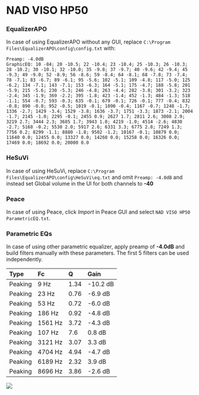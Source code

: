 # NAD VISO HP50

### EqualizerAPO
In case of using EqualizerAPO without any GUI, replace `C:\Program Files\EqualizerAPO\config\config.txt`
with:
```
Preamp: -4.0dB
GraphicEQ: 10 -84; 20 -10.5; 22 -10.4; 23 -10.4; 25 -10.3; 26 -10.3; 28 -10.2; 30 -10.1; 32 -10.0; 35 -9.8; 37 -9.7; 40 -9.6; 42 -9.4; 45 -9.3; 49 -9.0; 52 -8.9; 56 -8.6; 59 -8.4; 64 -8.1; 68 -7.8; 73 -7.4; 78 -7.1; 83 -6.7; 89 -6.1; 95 -5.6; 102 -5.1; 109 -4.8; 117 -5.0; 125 -6.2; 134 -7.1; 143 -7.1; 153 -6.3; 164 -5.1; 175 -4.7; 188 -5.8; 201 -5.9; 215 -5.6; 230 -5.3; 246 -4.8; 263 -4.4; 282 -3.8; 301 -3.2; 323 -2.4; 345 -1.9; 369 -2.2; 395 -1.8; 423 -1.4; 452 -1.3; 484 -1.3; 518 -1.1; 554 -0.7; 593 -0.3; 635 -0.1; 679 -0.1; 726 -0.1; 777 -0.4; 832 -0.8; 890 -0.8; 952 -0.5; 1019 -0.1; 1090 -0.4; 1167 -0.7; 1248 -1.7; 1336 -2.7; 1429 -3.4; 1529 -3.8; 1636 -3.7; 1751 -3.3; 1873 -2.1; 2004 -1.7; 2145 -1.0; 2295 -0.1; 2455 0.9; 2627 1.7; 2811 2.6; 3008 2.9; 3219 2.7; 3444 2.3; 3685 1.7; 3943 1.0; 4219 -1.0; 4514 -2.6; 4830 -2.7; 5168 -0.2; 5530 2.0; 5917 2.6; 6331 3.3; 6775 2.8; 7249 1.3; 7756 0.2; 8299 -1.1; 8880 -1.8; 9502 -1.2; 10167 -0.1; 10879 0.0; 11640 0.0; 12455 0.0; 13327 0.0; 14260 0.0; 15258 0.0; 16326 0.0; 17469 0.0; 18692 0.0; 20000 0.0
```

### HeSuVi
In case of using HeSuVi, replace `C:\Program Files\EqualizerAPO\config\HeSuVi\eq.txt` and omit `Preamp:
-4.0dB` and instead set Global volume in the UI for both channels to **-40**

### Peace
In case of using Peace, click *Import* in Peace GUI and select `NAD VISO HP50 ParametricEQ.txt`.

### Parametric EQs
In case of using other parametric equalizer, apply preamp of **-4.0dB** and build filters manually with
these parameters. The first 5 filters can be used independently.

| Type    | Fc      |    Q | Gain     |
|:--------|:--------|:-----|:---------|
| Peaking | 9 Hz    | 1.34 | -10.2 dB |
| Peaking | 23 Hz   | 0.76 | -6.9 dB  |
| Peaking | 53 Hz   | 0.72 | -6.0 dB  |
| Peaking | 186 Hz  | 0.92 | -4.8 dB  |
| Peaking | 1561 Hz | 3.72 | -4.3 dB  |
| Peaking | 107 Hz  | 7.6  | 0.8 dB   |
| Peaking | 3121 Hz | 3.07 | 3.3 dB   |
| Peaking | 4704 Hz | 4.94 | -4.7 dB  |
| Peaking | 6189 Hz | 2.32 | 3.9 dB   |
| Peaking | 8696 Hz | 3.86 | -2.6 dB  |

![](https://raw.githubusercontent.com/jaakkopasanen/AutoEq/master/results/headphonecom/sbaf-serious/NAD%20VISO%20HP50/NAD%20VISO%20HP50.png)